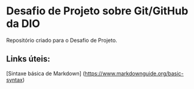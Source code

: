# Desafio de Projeto sobre Git/GitHub da DIO
Repositório criado para o Desafio de Projeto.

## Links úteis:
[Sintaxe básica de Markdown] (https://www.markdownguide.org/basic-syntax)
